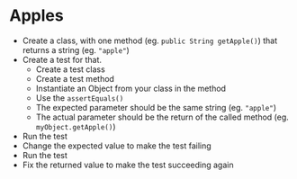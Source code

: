 # Apples
- Create a class, with one method (eg. `public String getApple()`) that returns a string (eg. `"apple"`)
- Create a test for that.
    - Create a test class
    - Create a test method
    - Instantiate an Object from your class in the method
    - Use the `assertEquals()`
    - The expected parameter should be the same string (eg. `"apple"`)
    - The actual parameter should be the return of the called method (eg. `myObject.getApple()`)
- Run the test
- Change the expected value to make the test failing
- Run the test
- Fix the returned value to make the test succeeding again